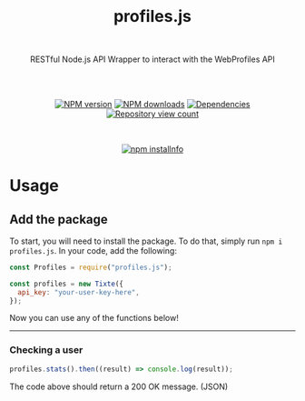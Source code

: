 <div align="center">
  <br>

# profiles.js

<br>
<p>
RESTful Node.js API Wrapper to interact with the WebProfiles API
</p>
<br>
<p>
<br>
<a href="https://www.npmjs.com/package/profiles.js"><img src="https://img.shields.io/npm/v/profiles.js.svg?maxAge=3600" alt="NPM version" /></a>
<a href="https://www.npmjs.com/package/profiles.js"><img src="https://img.shields.io/npm/dt/profiles.js.svg?maxAge=3600" alt="NPM downloads" /></a>
<a href="https://david-dm.org/WebProfiles-me/profiles.js"><img src="https://img.shields.io/david/WebProfiles-me/profiles.js.svg?maxAge=3600" alt="Dependencies" /></a>
<a href="https://www.npmjs.com/package/profiles.js"><img src="https://api.ghprofile.me/view?username=WebProfiles-me-profiles.js&label=repository%20view%20count&style=flat" alt="Repository view count" /></a>
</p>

<br>

<p>
<a href="https://nodei.co/npm/profiles.js/"><img src="https://nodei.co/npm/profiles.js.png?downloads=true&stars=true" alt="npm installnfo" /></a>
</p>

</div>

# Usage

## Add the package

To start, you will need to install the package. To do that, simply run `npm i profiles.js`. In your code, add the following:

```js
const Profiles = require("profiles.js");

const profiles = new Tixte({
  api_key: "your-user-key-here",
});
```

Now you can use any of the functions below!

---

### Checking a user

```js
profiles.stats().then((result) => console.log(result));
```

The code above should return a 200 OK message. (JSON)
